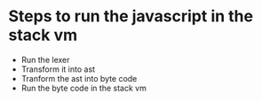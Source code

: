 # Steps to run the javascript in the stack vm

-  Run the lexer
-  Transform it into ast
-  Tranform the ast into byte code
-  Run the byte code in the stack vm
